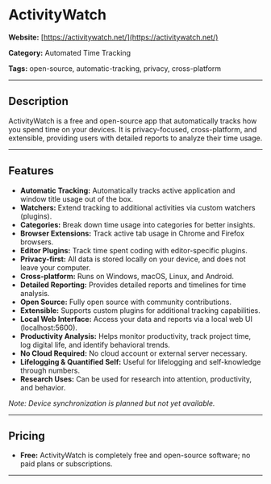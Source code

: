 # ActivityWatch

**Website:** [https://activitywatch.net/](https://activitywatch.net/)

**Category:** Automated Time Tracking

**Tags:** open-source, automatic-tracking, privacy, cross-platform

---

## Description
ActivityWatch is a free and open-source app that automatically tracks how you spend time on your devices. It is privacy-focused, cross-platform, and extensible, providing users with detailed reports to analyze their time usage.

---

## Features
- **Automatic Tracking:** Automatically tracks active application and window title usage out of the box.
- **Watchers:** Extend tracking to additional activities via custom watchers (plugins).
- **Categories:** Break down time usage into categories for better insights.
- **Browser Extensions:** Track active tab usage in Chrome and Firefox browsers.
- **Editor Plugins:** Track time spent coding with editor-specific plugins.
- **Privacy-first:** All data is stored locally on your device, and does not leave your computer.
- **Cross-platform:** Runs on Windows, macOS, Linux, and Android.
- **Detailed Reporting:** Provides detailed reports and timelines for time analysis.
- **Open Source:** Fully open source with community contributions.
- **Extensible:** Supports custom plugins for additional tracking capabilities.
- **Local Web Interface:** Access your data and reports via a local web UI (localhost:5600).
- **Productivity Analysis:** Helps monitor productivity, track project time, log digital life, and identify behavioral trends.
- **No Cloud Required:** No cloud account or external server necessary.
- **Lifelogging & Quantified Self:** Useful for lifelogging and self-knowledge through numbers.
- **Research Uses:** Can be used for research into attention, productivity, and behavior.

*Note: Device synchronization is planned but not yet available.*

---

## Pricing
- **Free:** ActivityWatch is completely free and open-source software; no paid plans or subscriptions.

---